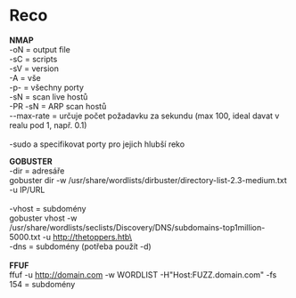 # Reco

**NMAP**\
-oN = output file\
-sC = scripts\
-sV = version\
-A = vše\
-p- = všechny porty\
-sN = scan live hostů\
-PR -sN = ARP scan hostů\
\--max-rate = určuje počet požadavku za sekundu (max 100, ideal davat v realu pod 1, např. 0.1)\
\
-sudo a specifikovat porty pro jejich hlubší reko

**GOBUSTER**\
-dir = adresáře\
gobuster dir  -w /usr/share/wordlists/dirbuster/directory-list-2.3-medium.txt -u IP/URL\
\
-vhost = subdomény \
gobuster vhost -w /usr/share/wordlists/seclists/Discovery/DNS/subdomains-top1million-5000.txt -u http://thetoppers.htb\
\
-dns = subdomény (potřeba použít -d)\
\
**FFUF**\
ffuf -u http://domain.com -w WORDLIST -H"Host:FUZZ.domain.com" -fs 154 = subdomény










